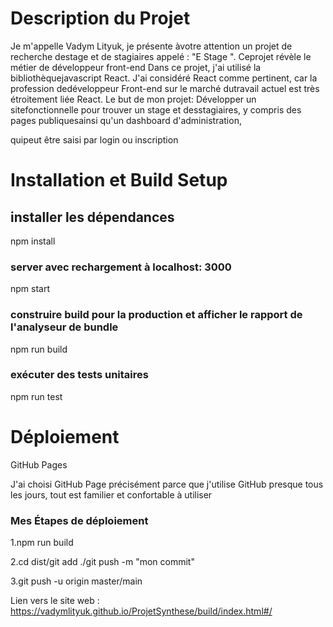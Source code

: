  

# Description du Projet
Je m'appelle Vadym Lityuk, je présente àvotre attention un projet de recherche destage et de stagiaires appelé : "E Stage
". Ceprojet révèle le métier de développeur front-end
Dans ce projet, j'ai utilisé la bibliothèquejavascript React. J'ai considéré
React
comme pertinent, car la profession dedéveloppeur Front-end sur le marché dutravail actuel est très étroitement liée React.
Le but de mon projet: Développer un sitefonctionnelle
pour trouver un stage et desstagiaires, y compris des pages publiquesainsi qu'un dashboard d'administration, 

quipeut être saisi par login ou inscription


# Installation et Build Setup

## installer les dépendances
npm install

### server avec rechargement à localhost: 3000
npm start

### construire build pour la production et afficher le rapport de l'analyseur de bundle
npm run build 

### exécuter des tests unitaires
npm run test 

# Déploiement

GitHub Pages

 J'ai choisi GitHub Page précisément parce que j'utilise GitHub presque tous les jours, tout est familier et confortable à utiliser

### Mes Étapes de déploiement

1.npm run build

2.cd dist/git add ./git push -m "mon commit" 

3.git push -u origin master/main


Lien vers le site web : https://vadymlityuk.github.io/ProjetSynthese/build/index.html#/

